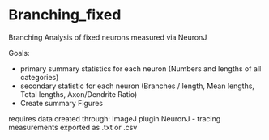 # Branching_fixed
Branching Analysis of fixed neurons measured via NeuronJ


Goals:

   - primary summary statistics for each neuron (Numbers and lengths of all categories)
   - secondary statistic for each neuron (Branches / length, Mean lengths, Total lengths, Axon/Dendrite Ratio)
   - Create summary Figures
 
requires data created through: ImageJ plugin NeuronJ - tracing measurements exported as .txt or .csv
